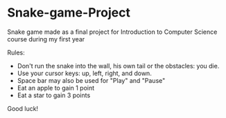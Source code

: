 # Snake-game-Project
Snake game made as a final project for Introduction to Computer Science course during my first year 


Rules:

- Don't run the snake into the wall, his own tail or the obstacles: you die.
- Use your cursor keys: up, left, right, and down.
- Space bar may also be used for "Play" and "Pause"
- Eat an apple to gain 1 point
- Eat a star to gain 3 points


Good luck!
